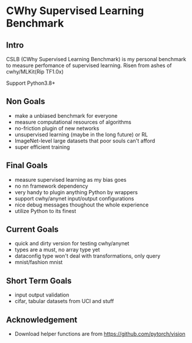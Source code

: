 # CWhy Supervised Learning Benchmark
## Intro
CSLB (CWhy Supervised Learning Benchmark) is my personal benchmark to measure perfomance of supervised learning.
Risen from ashes of cwhy/MLKit(Rip TF1.0x)

Support Python3.8+

## Non Goals
* make a unbiased benchmark for everyone
* measure computational resources of algorithms
* no-friction plugin of new networks
* unsupervised learning (maybe in the long future) or RL
* ImageNet-level large datasets that poor souls can't afford
* super efficient training

## Final Goals
* measure supervised learning as my bias goes
* no nn framework dependency
* very handy to plugin anything Python by wrappers
* support cwhy/anynet input/output configurations
* nice debug messages thoughout the whole experience
* utilize Python to its finest

## Current Goals
* quick and dirty version for testing cwhy/anynet
* types are a must, no array type yet
* dataconfig type won't deal with transformations, only query
* mnist/fashion mnist

## Short Term Goals
* input output validation
* cifar, tabular datasets from UCI and stuff

## Acknowledgement
* Download helper functions are from https://github.com/pytorch/vision
